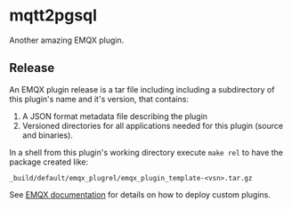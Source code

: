 # mqtt2pgsql

Another amazing EMQX plugin.

## Release

An EMQX plugin release is a tar file including including a subdirectory of this plugin's name and it's version, that contains:

1. A JSON format metadata file describing the plugin
2. Versioned directories for all applications needed for this plugin (source and binaries).

In a shell from this plugin's working directory execute `make rel` to have the package created like:

```
_build/default/emqx_plugrel/emqx_plugin_template-<vsn>.tar.gz
```

See [EMQX documentation](https://docs.emqx.com/en/enterprise/v5.0/extensions/plugins.html) for details on how to deploy custom plugins.
